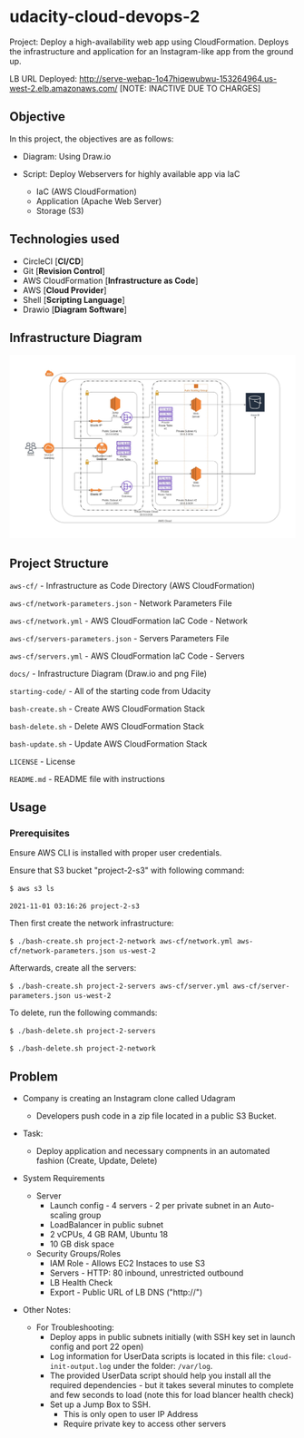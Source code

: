 # udacity-cloud-devops-2

Project: Deploy a high-availability web app using CloudFormation. Deploys the infrastructure and application for an Instagram-like app from the ground up.

LB URL Deployed: http://serve-webap-1o47hiqewubwu-153264964.us-west-2.elb.amazonaws.com/ [NOTE: INACTIVE DUE TO CHARGES]

## Objective

In this project, the objectives are as follows:

* Diagram: Using Draw.io

* Script: Deploy Webservers for highly available app via IaC
  * IaC (AWS CloudFormation)
  * Application (Apache Web Server)
  * Storage (S3)

## Technologies used

* CircleCI [__CI/CD__]
* Git [__Revision Control__]
* AWS CloudFormation [__Infrastructure as Code__]
* AWS [__Cloud Provider__]
* Shell [__Scripting Language__]
* Drawio [__Diagram Software__]

## Infrastructure Diagram

![AWS CloudFormation - Diagram](https://github.com/johnnynguyen541/udacity-cloud-devops-2/blob/main/docs/infrastructure-diagram.jpg)

## Project Structure

`aws-cf/` - Infrastructure as Code Directory (AWS CloudFormation)

`aws-cf/network-parameters.json` - Network Parameters File

`aws-cf/network.yml` - AWS CloudFormation IaC Code - Network

`aws-cf/servers-parameters.json` - Servers Parameters File

`aws-cf/servers.yml` - AWS CloudFormation IaC Code - Servers

`docs/` - Infrastructure Diagram (Draw.io and png File)

`starting-code/` - All of the starting code from Udacity

`bash-create.sh` - Create AWS CloudFormation Stack

`bash-delete.sh` - Delete AWS CloudFormation Stack

`bash-update.sh` - Update AWS CloudFormation Stack

`LICENSE` - License

`README.md` - README file with instructions

## Usage

### Prerequisites

Ensure AWS CLI is installed with proper user credentials.

Ensure that S3 bucket "project-2-s3" with following command:

`$ aws s3 ls`

`2021-11-01 03:16:26 project-2-s3`

Then first create the network infrastructure:

`$ ./bash-create.sh project-2-network aws-cf/network.yml aws-cf/network-parameters.json us-west-2`

Afterwards, create all the servers:

`$ ./bash-create.sh project-2-servers aws-cf/server.yml aws-cf/server-parameters.json us-west-2`

To delete, run the following commands:

`$ ./bash-delete.sh project-2-servers`

`$ ./bash-delete.sh project-2-network`

## Problem

* Company is creating an Instagram clone called Udagram
  * Developers push code in a zip file located in a public S3 Bucket.

* Task:
  * Deploy application and necessary compnents in an automated fashion (Create, Update, Delete)

* System Requirements
  * Server
    * Launch config - 4 servers - 2 per private subnet in an Auto-scaling group
    * LoadBalancer in public subnet
    * 2 vCPUs, 4 GB RAM, Ubuntu 18
    * 10 GB disk space
  * Security Groups/Roles
    * IAM Role - Allows EC2 Instaces to use S3
    * Servers - HTTP: 80 inbound, unrestricted outbound
    * LB Health Check
    * Export - Public URL of LB DNS ("http://")

* Other Notes:
  * For Troubleshooting:
    * Deploy apps in public subnets initially (with SSH key set in launch config and port 22 open)
    * Log information for UserData scripts is located in this file: `cloud-init-output.log` under the folder: `/var/log`.
    * The provided UserData script should help you install all the required dependencies - but it takes several minutes to complete and few seconds to load (note this for load blancer health check)
    * Set up a Jump Box to SSH.
      * This is only open to user IP Address
      * Require private key to access other servers
